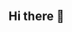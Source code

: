 ## Hi there 👋

<!--
**aman1784/aman1784** is a ✨ _special_ ✨ repository because its `README.md` (this file) appears on your GitHub profile.

Here are some ideas to get you started:

- 🔭 I’m currently working on Java
- 🌱 I’m currently learning Java, SpringBoot
- 👯 I’m looking to collaborate on Java projects
- 🤔 I’m looking for help with SpringBoot 
- 💬 Ask me about Java and Coffee
- 📫 How to reach me: amanseth0412@gmail.com
- 😄 Pronouns: ...
- ⚡ Fun fact: I love to 
- 👋 Hi, I'm Aman Seth
- 👀 I'm interested in Backend Programming
- 👨‍💻 I code in Java and Python
- 👨‍💻 My FrontEnd work is with -> HTML, CSS
-->
